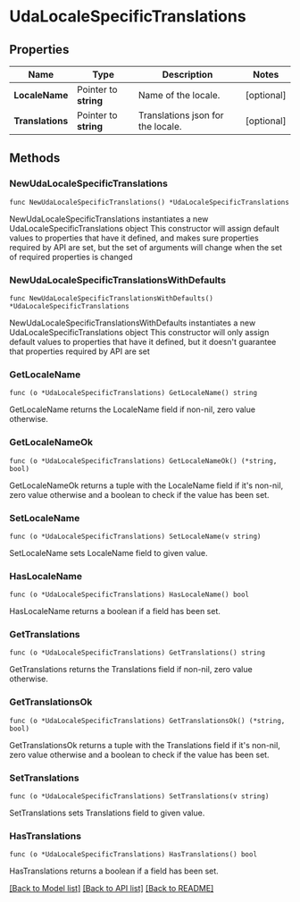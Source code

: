 # UdaLocaleSpecificTranslations

## Properties

Name | Type | Description | Notes
------------ | ------------- | ------------- | -------------
**LocaleName** | Pointer to **string** | Name of the locale. | [optional] 
**Translations** | Pointer to **string** | Translations json for the locale. | [optional] 

## Methods

### NewUdaLocaleSpecificTranslations

`func NewUdaLocaleSpecificTranslations() *UdaLocaleSpecificTranslations`

NewUdaLocaleSpecificTranslations instantiates a new UdaLocaleSpecificTranslations object
This constructor will assign default values to properties that have it defined,
and makes sure properties required by API are set, but the set of arguments
will change when the set of required properties is changed

### NewUdaLocaleSpecificTranslationsWithDefaults

`func NewUdaLocaleSpecificTranslationsWithDefaults() *UdaLocaleSpecificTranslations`

NewUdaLocaleSpecificTranslationsWithDefaults instantiates a new UdaLocaleSpecificTranslations object
This constructor will only assign default values to properties that have it defined,
but it doesn't guarantee that properties required by API are set

### GetLocaleName

`func (o *UdaLocaleSpecificTranslations) GetLocaleName() string`

GetLocaleName returns the LocaleName field if non-nil, zero value otherwise.

### GetLocaleNameOk

`func (o *UdaLocaleSpecificTranslations) GetLocaleNameOk() (*string, bool)`

GetLocaleNameOk returns a tuple with the LocaleName field if it's non-nil, zero value otherwise
and a boolean to check if the value has been set.

### SetLocaleName

`func (o *UdaLocaleSpecificTranslations) SetLocaleName(v string)`

SetLocaleName sets LocaleName field to given value.

### HasLocaleName

`func (o *UdaLocaleSpecificTranslations) HasLocaleName() bool`

HasLocaleName returns a boolean if a field has been set.

### GetTranslations

`func (o *UdaLocaleSpecificTranslations) GetTranslations() string`

GetTranslations returns the Translations field if non-nil, zero value otherwise.

### GetTranslationsOk

`func (o *UdaLocaleSpecificTranslations) GetTranslationsOk() (*string, bool)`

GetTranslationsOk returns a tuple with the Translations field if it's non-nil, zero value otherwise
and a boolean to check if the value has been set.

### SetTranslations

`func (o *UdaLocaleSpecificTranslations) SetTranslations(v string)`

SetTranslations sets Translations field to given value.

### HasTranslations

`func (o *UdaLocaleSpecificTranslations) HasTranslations() bool`

HasTranslations returns a boolean if a field has been set.


[[Back to Model list]](../README.md#documentation-for-models) [[Back to API list]](../README.md#documentation-for-api-endpoints) [[Back to README]](../README.md)


